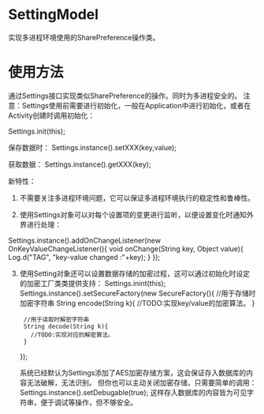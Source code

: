 # SettingModel
实现多进程环境使用的SharePreference操作类。

# 使用方法
通过Settings接口实现类似SharePreference的操作。同时为多进程安全的。
注意：Settings使用前需要进行初始化，一般在Application中进行初始化，或者在Activity创建时调用初始化：

  Settings.init(this);

保存数据时：
  Settings.instance().setXXX(key,value);
  
获取数据：
  Settings.instance().getXXX(key);

新特性：
1. 不需要关注多进程环境问题，它可以保证多进程环境执行的稳定性和鲁棒性。

2. 使用Settings对象可以对每个设置项的变更进行监听，以便设置变化时通知外界进行处理：

  Settings.instance().addOnChangeListener(new OnKeyValueChangeListener(){
    void onChange(String key, Object value){
      Log.d("TAG", "key-value changed :"+key);
    }
  });
  
3. 使用Setting对象还可以设置数据存储的加密过程，这可以通过初始化时设定的加密工厂类类提供支持：
   Settings.inint(this);
   Settings.instance().setSecureFactory(new SecureFactory(){
        //用于存储时加密字符串
        String encode(String k){
          //TODO:实现key/value的加密算法。
        }

        //用于读取时解密字符串
        String decode(String k){
          //TODO:实现对应的解密算法。
        }
   });
   
   系统已经默认为Settings添加了AES加密存储方案，这会保证存入数据库的内容无法破解，无法识别。
   但你也可以主动关闭加密存储，只需要简单的调用：
   Settings.instance().setDebugable(true);
   这样存入数据库的内容皆为可见字符串，便于调试等操作，但不够安全。
   
   

